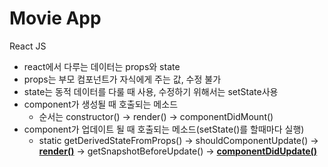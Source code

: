# Movie App

React JS

- react에서 다루는 데이터는 props와 state
- props는 부모 컴포넌트가 자식에게 주는 값, 수정 불가
- state는 동적 데이터를 다룰 때 사용, 수정하기 위해서는 setState사용
- component가 생성될 때 호출되는 메소드
    - 순서는 constructor() -> render() -> componentDidMount()
- component가 업데이트 될 때 호출되는 메소드(setState()를 할때마다 실행)
    - static getDerivedStateFromProps() -> shouldComponentUpdate() -> <b><u>render()</u></b> -> getSnapshotBeforeUpdate() -> <b><u>componentDidUpdate()</u></b>